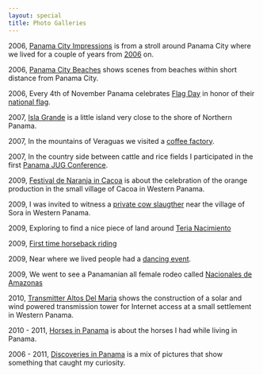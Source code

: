 ```yaml
---
layout: special
title: Photo Galleries
---
```


2006, [Panama City Impressions](PanamaCityImpressions/) is from a stroll around Panama City where we lived for a couple of years from [2006](/2006/12/31/highlights-2006.html) on.

2006, [Panama City Beaches](PanamaCityBeaches/) shows scenes from beaches within short distance from Panama City.

2006, Every 4th of November Panama celebrates [Flag Day](FlagDay/) in honor of their [national flag](http://en.wikipedia.org/wiki/Flag_of_Panama).

2007, [Isla Grande](IslaGrande/) is a little island very close to the shore of Northern Panama.

2007, In the mountains of Veraguas we visited a [coffee factory](PanamaCoffee/).

2007, In the country side between cattle and rice fields I participated in the first [Panama JUG Conference](PanamaJUGConference/).

2009, [Festival de Naranja in Cacoa](Festival-de-Naranja-in-Cacao/) is about the celebration of the orange production in the small village of Cacoa in Western Panama.

2009, I was invited to witness a [private cow slaugther](PrivateCowSlaugtherInPanama/) near the village of Sora in Western Panama.

2009, Exploring to find a nice piece of land around [Teria Nacimiento](TeriaNacimiento/)

2009, [First time horseback riding](FirstTimeHorsebackRiding/)

2009, Near where we lived people had a [dancing event](BaileTipicoSora/).

2009, We went to see a Panamanian all female rodeo called [Nacionales de Amazonas](AmazonasPanama/)

2010, [Transmitter Altos Del Maria](TransmitterAltosDelMaria/) shows the construction of a solar and wind powered transmission tower for Internet access at a small settlement in Western Panama.

2010 - 2011, [Horses in Panama](HorsesInPanama/) is about the horses I had while living in Panama.

2006 - 2011, [Discoveries in Panama](DiscoveriesInPanama/) is a mix of pictures that show something that caught my curiosity.
